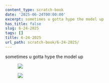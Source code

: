 ```yaml
---
content_type: scratch-book
date: '2025-06-24T00:00:00'
excerpt: sometimes u gotta hype the model up
has_title: false
slug: 6-24-2025
tags: []
title: 6-24-2025
url_path: scratch-book/6-24-2025/
---
```


sometimes u gotta hype the model up
<figure class="content-figure">
<img src="https://mp1ewwuojwmnpxpy.public.blob.vercel-storage.com/image_1751643131125-lVOFzwrTrOyuYfp9tMhVTK2ScQqfAr.webp" width="auto" class="ba b--light-gray bw2 br2">
<figcaption class="f6 gray tl"></figcaption>
</figure>
<figure class="content-figure">
<img src="https://mp1ewwuojwmnpxpy.public.blob.vercel-storage.com/image_1751643160125-1m9hD8kAiUVnsNhJnaAAfXGodf7zyw.webp" width="auto" class="ba b--light-gray bw2 br2">
<figcaption class="f6 gray tl"></figcaption>
</figure>